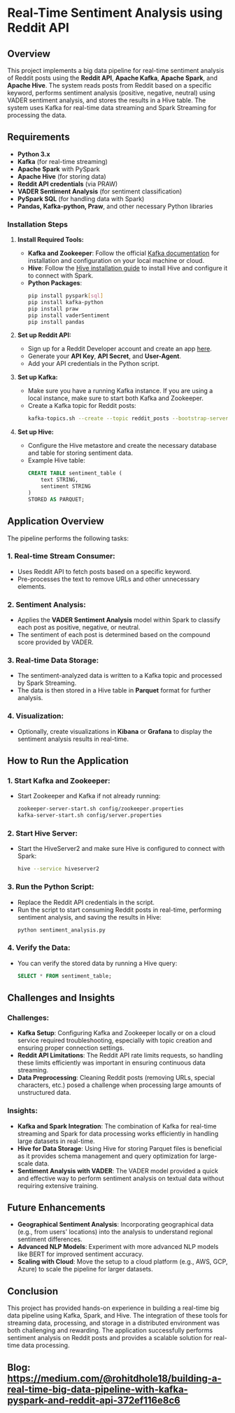 # Real-Time Sentiment Analysis using Reddit API

## Overview

This project implements a big data pipeline for real-time sentiment analysis of Reddit posts using the **Reddit API**, **Apache Kafka**, **Apache Spark**, and **Apache Hive**. The system reads posts from Reddit based on a specific keyword, performs sentiment analysis (positive, negative, neutral) using VADER sentiment analysis, and stores the results in a Hive table. The system uses Kafka for real-time data streaming and Spark Streaming for processing the data.

## Requirements

- **Python 3.x**
- **Kafka** (for real-time streaming)
- **Apache Spark** with PySpark
- **Apache Hive** (for storing data)
- **Reddit API credentials** (via PRAW)
- **VADER Sentiment Analysis** (for sentiment classification)
- **PySpark SQL** (for handling data with Spark)
- **Pandas, Kafka-python, Praw**, and other necessary Python libraries

### Installation Steps

1. **Install Required Tools:**
   - **Kafka and Zookeeper**: Follow the official [Kafka documentation](https://kafka.apache.org/quickstart) for installation and configuration on your local machine or cloud.
   - **Hive**: Follow the [Hive installation guide](https://cwiki.apache.org/confluence/display/Hive/GettingStarted) to install Hive and configure it to connect with Spark.
   - **Python Packages**:
     ```bash
     pip install pyspark[sql]
     pip install kafka-python
     pip install praw
     pip install vaderSentiment
     pip install pandas
     ```

2. **Set up Reddit API:**
   - Sign up for a Reddit Developer account and create an app [here](https://www.reddit.com/prefs/apps).
   - Generate your **API Key**, **API Secret**, and **User-Agent**.
   - Add your API credentials in the Python script.

3. **Set up Kafka:**
   - Make sure you have a running Kafka instance. If you are using a local instance, make sure to start both Kafka and Zookeeper.
   - Create a Kafka topic for Reddit posts:
     ```bash
     kafka-topics.sh --create --topic reddit_posts --bootstrap-server localhost:9092 --partitions 1 --replication-factor 1
     ```

4. **Set up Hive:**
   - Configure the Hive metastore and create the necessary database and table for storing sentiment data.
   - Example Hive table:
     ```sql
     CREATE TABLE sentiment_table (
         text STRING,
         sentiment STRING
     )
     STORED AS PARQUET;
     ```

## Application Overview

The pipeline performs the following tasks:

### 1. **Real-time Stream Consumer**:
   - Uses Reddit API to fetch posts based on a specific keyword.
   - Pre-processes the text to remove URLs and other unnecessary elements.

### 2. **Sentiment Analysis**:
   - Applies the **VADER Sentiment Analysis** model within Spark to classify each post as positive, negative, or neutral.
   - The sentiment of each post is determined based on the compound score provided by VADER.

### 3. **Real-time Data Storage**:
   - The sentiment-analyzed data is written to a Kafka topic and processed by Spark Streaming.
   - The data is then stored in a Hive table in **Parquet** format for further analysis.

### 4. **Visualization**:
   - Optionally, create visualizations in **Kibana** or **Grafana** to display the sentiment analysis results in real-time.

## How to Run the Application

### 1. **Start Kafka and Zookeeper**:
   - Start Zookeeper and Kafka if not already running:
     ```bash
     zookeeper-server-start.sh config/zookeeper.properties
     kafka-server-start.sh config/server.properties
     ```

### 2. **Start Hive Server**:
   - Start the HiveServer2 and make sure Hive is configured to connect with Spark:
     ```bash
     hive --service hiveserver2
     ```

### 3. **Run the Python Script**:
   - Replace the Reddit API credentials in the script.
   - Run the script to start consuming Reddit posts in real-time, performing sentiment analysis, and saving the results in Hive:
     ```bash
     python sentiment_analysis.py
     ```

### 4. **Verify the Data**:
   - You can verify the stored data by running a Hive query:
     ```sql
     SELECT * FROM sentiment_table;
     ```

## Challenges and Insights

### Challenges:
- **Kafka Setup**: Configuring Kafka and Zookeeper locally or on a cloud service required troubleshooting, especially with topic creation and ensuring proper connection settings.
- **Reddit API Limitations**: The Reddit API rate limits requests, so handling these limits efficiently was important in ensuring continuous data streaming.
- **Data Preprocessing**: Cleaning Reddit posts (removing URLs, special characters, etc.) posed a challenge when processing large amounts of unstructured data.

### Insights:
- **Kafka and Spark Integration**: The combination of Kafka for real-time streaming and Spark for data processing works efficiently in handling large datasets in real-time.
- **Hive for Data Storage**: Using Hive for storing Parquet files is beneficial as it provides schema management and query optimization for large-scale data.
- **Sentiment Analysis with VADER**: The VADER model provided a quick and effective way to perform sentiment analysis on textual data without requiring extensive training.

## Future Enhancements

- **Geographical Sentiment Analysis**: Incorporating geographical data (e.g., from users' locations) into the analysis to understand regional sentiment differences.
- **Advanced NLP Models**: Experiment with more advanced NLP models like BERT for improved sentiment accuracy.
- **Scaling with Cloud**: Move the setup to a cloud platform (e.g., AWS, GCP, Azure) to scale the pipeline for larger datasets.

## Conclusion

This project has provided hands-on experience in building a real-time big data pipeline using Kafka, Spark, and Hive. The integration of these tools for streaming data, processing, and storage in a distributed environment was both challenging and rewarding. The application successfully performs sentiment analysis on Reddit posts and provides a scalable solution for real-time data processing.

## Blog: https://medium.com/@rohitdhole18/building-a-real-time-big-data-pipeline-with-kafka-pyspark-and-reddit-api-372ef116e8c6 
